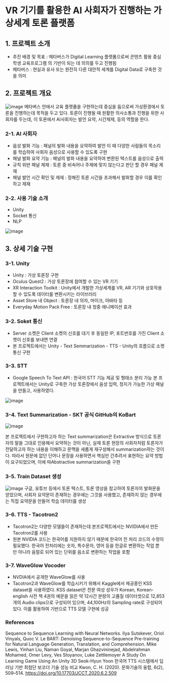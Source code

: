 # VR 기기를 활용한 AI 사회자가 진행하는 가상세계 토론 플랫폼

## 1. 프로젝트 소개
- 추진 배경 및 목표 : 메타버스가 Digital Learning 플랫폼으로써 콘텐츠 활용 중심 학생 교육프로그램
의 기반이 되는 데 의의를 두고 진행됨
- 메타버스 : 현실과 유사 또는 완전히 다른 대안적 세계를 Digital Data로 구축한 것을 의미

## 2. 프로젝트 개요
![image](https://user-images.githubusercontent.com/83684431/171030294-bc278836-d232-4251-850a-853c8555b9f7.png)
메타버스 안에서 교육 플랫폼을 구현하는데 중심을 둠으로써 가상환경에서 토론을 진행하는데 목적을 두고 있다.
토론이 진행될 때 원활한 의사소통과 진행을 위한 사회자를 두는데, 이 토론에서 AI사회자는 발언 요약, 시간제제, 등의 역할을 한다.
### 2-1. AI 사회자
- 음성 발화 기능 : 패널의 발화 내용을 요약하여 발언 이 때 다양한 사람들의 목소리를 학습하여 사회자 음성으로 사용할 수 있도록 구현
- 패널 발화 요약 기능 : 패널의 발화 내용을 요약하여 변환된 텍스트를 음성으로 출력
- 규칙 위반 패널 제재 : 토론 중 비속어나 주제에 맞지 않는다고 판단 할 경우 패널 제재
- 패널 발언 시간 확인 및 제재 : 정해진 토론 시간을 초과해서 발화할 경우 이를 확인하고 제재

### 2-2. 사용 기술 소개
- Unity
- Socket 통신
- NLP

![image](https://user-images.githubusercontent.com/83684431/171031996-b8044897-525d-4c75-ac6c-05fe44ef176e.png)

## 3. 상세 기술 구현
### 3-1. Unity
- Unity : 가상 토론장 구현
- Oculus Quest2 : 가상 토론장에 참여할 수 있는 VR 기기
- XR Interaction Toolkit : Unity에서 개발한 가상세계를 VR, AR 기기와 상호작용할 수 있도록 데이터를 변환시키는 라이브러리
- Asset Store 내 Object : 토론장 내 의자, 마이크, 아바타 등
- Everyday Motion Pack Free : 토론장 내 청중 애니메이션 효과

### 3-2. Soket 통신
- Server 소켓은 Client 소켓의 신호를 대기 후 동일한 IP, 포트번호를 가진 Client 소켓이 신호를 보내면 연결
- 본 프로젝트에서는 Unity - Text Semmarization - TTS - Unity의 흐름으로 소켓 통신 구현

### 3-3. STT
- Google Speech To Text API : 한국어 STT 기능 제공 및 형태소 분리 가능 본 프로젝트에서는 Unity로 구축한 가상 토론장에서 음성 입력, 정지가 가능한 가상 패널을 만들고, 사용하였다.

![image](https://user-images.githubusercontent.com/83684431/171033216-16f68b7f-ceae-4dc8-b698-46e7c18b2b7f.png)

### 3-4. Text Summarization - SKT 공식 GitHub의 KoBart
![image](https://user-images.githubusercontent.com/83684431/171033503-d2e8467b-58da-4258-b393-7a6e8fa2597d.png)

본 프로젝트에서 구현하고자 하는 Text summarization은 Extractive 방식으로 토론자의 말을 그대로 인용해서 요약하는 것이 아닌, 실제 토론 현장의 사회자처럼 토론자가 전달하고자 하는 내용을 이해하고 문맥을 새롭게 재구성해서 summarization하는 것이다. 따라서 원문에 없던 단어나 문장을 사용하면서 핵심만 간추려서 표현하는 요약 방법이 요구되었으며, 이에 따Abstractive summarization을 구현

### 3-5. Train Dataset 생성
![image](https://user-images.githubusercontent.com/83684431/171033595-d240fc24-cb5d-4598-8009-8f52080d1151.png)
구글, 유튜브 등에서 토론 텍스트, 토론 영상을 참고하여 토론자의 발화문을 얻었으며, 사회자 요약문이 존재하는 경우에는 그것을 사용했고, 존재하지 않는 경우에는 직접 요약문을 만들어 학습 데이터를 생성

### 3-6. TTS - Tacotron2
- Tacotron2는 다양한 모델들이 존재하는데 본프로젝트에서는 NVIDIA에서 만든 Tacotron2를 사용
- 원본 NVIDIA 코드는 한국어를 지원하지 않기 때문에 한국어 전 처리 코드의 수정이 필요했다. 한국어 전처리에는 숫자, 특수문자, 영어 등을 한글로 변환하는 작업 뿐 만 아니라 음절로 되어 있는 단위를 음소로 변환하는 작업을 포함

### 3-7. WaveGlow Vocoder
- NVDIA에서 공개한 WaveGlow를 사용
- Tacotron2과 WaveGlow를 학습시키기 위해서 Kaggle에서 제공중인 KSS dataset을 사용하였다. KSS dataset은 전문 여성 성우가 Korean, Korean-english 사전 책 4권의 예문을 읽은 약 12시간 분량의 고품질 데이터셋으로 12,853개의 Audio clips으로 구성되어 있으며, 44,100Hz의 Sampling rate로 구성되어 있다. 이를 활용하여 기반으로 TTS 모델 구현에 성공




### References
Sequence to Sequence Learning with Neural Networks.
Ilya Sutskever, Oriol Vinyals, Quoc V. Le
BART: Denoising Sequence-to-Sequence Pre-training for Natural Language Generation,
Translation, and Comprehension.
Mike Lewis, Yinhan Liu, Naman Goyal, Marjan Ghazvininejad, Abdelrahman Mohamed, Omer Levy, Ves Stoyanov, Luke
Zettlemoyer
A Study On Learning Game Using An Unity 3D
Seok-Hyun Yoon
한국어 TTS 시스템에서 딥러닝 기반 최첨단 보코더 기술 성능 비교
Kwon, C. H. (2020). 문화기술의 융합, 6(2), 509–514. https://doi.org/10.17703/JCCT.2020.6.2.509
